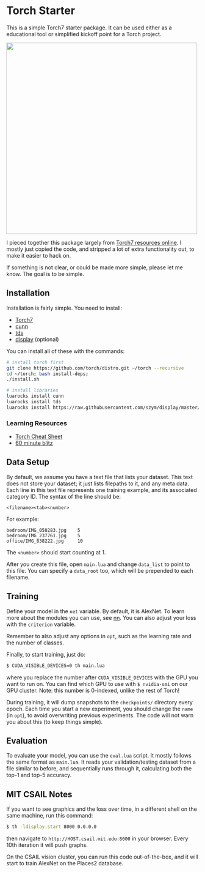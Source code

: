 Torch Starter
=============

This is a simple Torch7 starter package. It can be used either as a educational tool or simplified kickoff point for a Torch project.

<img src='http://i.imgur.com/3a5fAAy.png' width='500'>

I pieced together this package largely from [Torch7 resources online](https://github.com/soumith/imagenet-multiGPU.torch). I mostly just copied the code, and stripped a lot of extra functionality out, to make it easier to hack on. 

If something is not clear, or could be made more simple, please let me know. The goal is to be simple.

Installation
------------

Installation is fairly simple. You need to install:
- [Torch7](http://torch.ch/docs/getting-started.html#_)
- [cunn](https://github.com/torch/cunn)
- [tds](https://github.com/torch/tds)
- [display](https://github.com/szym/display) (optional)

You can install all of these with the commands:
```bash
# install torch first
git clone https://github.com/torch/distro.git ~/torch --recursive
cd ~/torch; bash install-deps;
./install.sh

# install libraries
luarocks install cunn
luarocks install tds
luarocks install https://raw.githubusercontent.com/szym/display/master/display-scm-0.rockspec
```

### Learning Resources
- [Torch Cheat Sheet](https://github.com/torch/torch7/wiki/Cheatsheet)
- [60 minute blitz](https://github.com/soumith/cvpr2015/blob/master/Deep%20Learning%20with%20Torch.ipynb)

Data Setup 
----------
By default, we assume you have a text file that lists your dataset. This text does not store your dataset; it just lists filepaths to it, and any meta data. Each line in this text file represents one training example, and its associated category ID. The syntax of the line should be: 
```
<filename><tab><number>
```
For example:
```
bedroom/IMG_050283.jpg    5
bedroom/IMG_237761.jpg    5
office/IMG_838222.jpg     10
```
The `<number>` should start counting at 1. 

After you create this file, open `main.lua` and change `data_list` to point to this file. You can specify a `data_root` too, which will be prepended to each filename. 

Training
--------
Define your model in the `net` variable. By default, it is AlexNet. To learn more about the modules you can use, see [nn](https://github.com/torch/nn/blob/master/README.md). You can also adjust your loss with the `criterion` variable. 

Remember to also adjust any options in `opt`, such as the learning rate and the number of classes.

Finally, to start training, just do:

```bash
$ CUDA_VISIBLE_DEVICES=0 th main.lua
```
where you replace the number after `CUDA_VISIBLE_DEVICES` with the GPU you want to run on. 
You can find which GPU to use with `$ nvidia-smi` on our GPU cluster. Note: this number is 0-indexed, unlike the rest of Torch!

During training, it will dump snapshots to the `checkpoints/` directory every epoch. Each time you start a new experiment, you should change the `name` (in `opt`), to avoid overwriting previous experiments. The code will not warn you about this (to keep things simple).

Evaluation
----------
To evaluate your model, you can use the `eval.lua` script. It mostly follows the same format as `main.lua`. It reads your validation/testing dataset from a file similar to before, and sequentially runs through it, calculating both the top-1 and top-5 accuracy. 

MIT CSAIL Notes
----------------
If you want to see graphics and the loss over time, in a different shell on the same machine, run this command:
```bash
$ th -ldisplay.start 8000 0.0.0.0
```
then navigate to ```http://HOST.csail.mit.edu:8000``` in your browser. Every 10th iteration it will
push graphs. 

On the CSAIL vision cluster, you can run this code out-of-the-box, and it will start to train
AlexNet on the Places2 database. 
